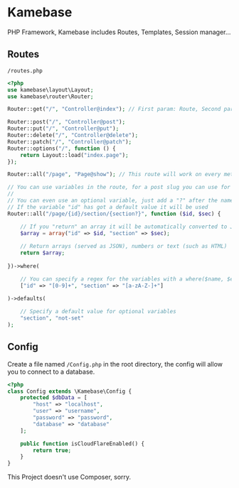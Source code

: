 # Kamebase
PHP Framework, Kamebase includes Routes, Templates, Session manager...

## Routes
`/routes.php`
```php
<?php
use kamebase\layout\Layout;
use kamebase\router\Router;

Router::get("/", "Controller@index"); // First param: Route, Second param: function or Controller@method

Router::post("/", "Controller@post");
Router::put("/", "Controller@put");
Router::delete("/", "Controller@delete");
Router::patch("/", "Controller@patch");
Router::options("/", function () {
    return Layout::load("index.page");
});

Router::all("/page", "Page@show"); // This route will work on every method

// You can use variables in the route, for a post slug you can use for example /blog/{post}
//
// You can even use an optional variable, just add a "?" after the name, like /user/{id?}
// If the variable "id" has got a default value it will be used
Router::all("/page/{id}/section/{section?}", function ($id, $sec) {

    // If you "return" an array it will be automatically converted to JSON
    $array = array("id" => $id, "section" => $sec);
    
    // Return arrays (served as JSON), numbers or text (such as HTML)
    return $array;
    
})->where(

    // You can specify a regex for the variables with a where($name, $expression);
    ["id" => "[0-9]+", "section" => "[a-zA-Z-]+"]
    
)->defaults(

    // Specify a default value for optional variables
    "section", "not-set"
);
```

## Config
Create a file named `/Config.php` in the root directory,
the config will allow you to connect to a database.
```php
<?php
class Config extends \Kamebase\Config {
    protected $dbData = [
        "host" => "localhost",
        "user" => "username",
        "password" => "password",
        "database" => "database"
    ];

    public function isCloudFlareEnabled() {
        return true;
    }
}
```

This Project doesn't use Composer, sorry.

